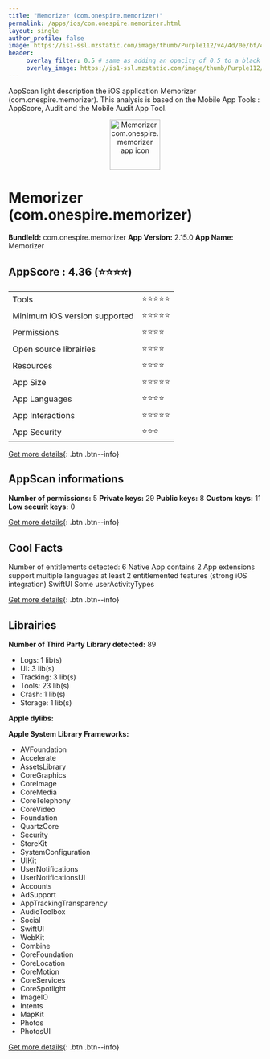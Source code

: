 ```yaml
---
title: "Memorizer (com.onespire.memorizer)"
permalink: /apps/ios/com.onespire.memorizer.html
layout: single
author_profile: false
image: https://is1-ssl.mzstatic.com/image/thumb/Purple112/v4/4d/0e/bf/4d0ebfbf-e1fa-e500-a88d-6d5c5051ecac/AppIcon-1x_U007emarketing-0-5-0-85-220.png/512x512bb.jpg
header: 
     overlay_filter: 0.5 # same as adding an opacity of 0.5 to a black background
     overlay_image: https://is1-ssl.mzstatic.com/image/thumb/Purple112/v4/4d/0e/bf/4d0ebfbf-e1fa-e500-a88d-6d5c5051ecac/AppIcon-1x_U007emarketing-0-5-0-85-220.png/512x512bb.jpg
---
```

AppScan light description the iOS application Memorizer (com.onespire.memorizer). This analysis is based on the Mobile App Tools : AppScore, Audit and the Mobile Audit App Tool.

  
  
<div style="text-align: center;"><img src="https://is1-ssl.mzstatic.com/image/thumb/Purple112/v4/4d/0e/bf/4d0ebfbf-e1fa-e500-a88d-6d5c5051ecac/AppIcon-1x_U007emarketing-0-5-0-85-220.png/512x512bb.jpg" width="100" height="100" alt="Memorizer com.onespire.memorizer app icon"></div>  
  
# Memorizer (com.onespire.memorizer)

**BundleId:** com.onespire.memorizer
**App Version:** 2.15.0
**App Name:** Memorizer


## AppScore : 4.36 (⭐️⭐️⭐️⭐️) 

<table>
<tr><td> Tools </td><td> ⭐️⭐️⭐️⭐️⭐️ </td></tr>
<tr><td> Minimum iOS version supported </td><td> ⭐️⭐️⭐️⭐️⭐️ </td></tr>
<tr><td> Permissions </td><td> ⭐️⭐️⭐️⭐️ </td></tr>
<tr><td> Open source librairies </td><td> ⭐️⭐️⭐️⭐️ </td></tr>
<tr><td> Resources </td><td> ⭐️⭐️⭐️⭐️ </td></tr>
<tr><td> App Size </td><td> ⭐️⭐️⭐️⭐️⭐️ </td></tr>
<tr><td> App Languages </td><td> ⭐️⭐️⭐️⭐️ </td></tr>
<tr><td> App Interactions </td><td> ⭐️⭐️⭐️⭐️⭐️ </td></tr>
<tr><td> App Security </td><td> ⭐️⭐️⭐️ </td></tr>
</table>

[Get more details](/pricing.html){: .btn .btn--info}  
  
## AppScan informations 

**Number of permissions:** 5
**Private keys:** 29
**Public keys:** 8
**Custom keys:** 11
**Low securit keys:** 0
  
[Get more details](/pricing.html){: .btn .btn--info}

## Cool Facts

Number of entitlements detected: 6
Native App
contains 2 App extensions
support multiple languages
at least 2 entitlemented features (strong iOS integration)
SwiftUI
Some userActivityTypes
  
[Get more details](/pricing.html){: .btn .btn--info}

## Librairies 
**Number of Third Party Library detected:** 89
- Logs: 1 lib(s)
- UI: 3 lib(s)
- Tracking: 3 lib(s)
- Tools: 23 lib(s)
- Crash: 1 lib(s)
- Storage: 1 lib(s)

**Apple dylibs:**


**Apple System Library Frameworks:**
- AVFoundation
- Accelerate
- AssetsLibrary
- CoreGraphics
- CoreImage
- CoreMedia
- CoreTelephony
- CoreVideo
- Foundation
- QuartzCore
- Security
- StoreKit
- SystemConfiguration
- UIKit
- UserNotifications
- UserNotificationsUI
- Accounts
- AdSupport
- AppTrackingTransparency
- AudioToolbox
- Social
- SwiftUI
- WebKit
- Combine
- CoreFoundation
- CoreLocation
- CoreMotion
- CoreServices
- CoreSpotlight
- ImageIO
- Intents
- MapKit
- Photos
- PhotosUI


  
[Get more details](/pricing.html){: .btn .btn--info}

